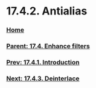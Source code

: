 # 17.4.2. Antialias

### [Home](./00-home.md)
### [Parent: 17.4. Enhance filters](./17-04-00-enhance-filters.md)
### [Prev: 17.4.1. Introduction](./17-04-01-introduction.md)
### [Next: 17.4.3. Deinterlace](./17-04-03-deinterlace.md)
